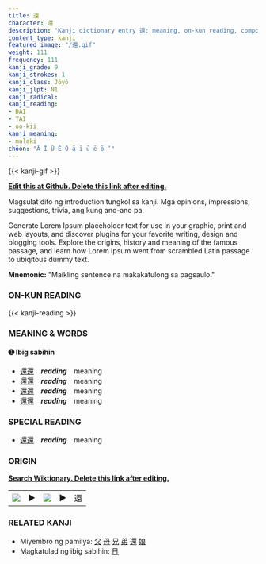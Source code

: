 ```yaml
---
title: 還
character: 還
description: "Kanji dictionary entry 還: meaning, on-kun reading, compounds, origin, related kanji"
content_type: kanji
featured_image: "/還.gif"
weight: 111
frequency: 111
kanji_grade: 9
kanji_strokes: 1
kanji_class: Jōyō
kanji_jlpt: N1
kanji_radical: 
kanji_reading: 
- DAI
- TAI
- oo-kii
kanji_meaning:
- malaki
chōon: "Ā Ī Ū Ē Ō ā ī ū ē ō ’"
---
```

[//]: # (Don't edit the line below. Kanji animated GIF code is automatically generated.)
{{< kanji-gif >}}

[//]: # (Edit below this line.)

**[Edit this at Github. Delete this link after editing.](https://github.com/tim0g/tim/tree/main/content/kanji/還/index.md)**

Magsulat dito ng introduction tungkol sa kanji. Mga opinions, impressions, suggestions, trivia, ang kung ano-ano pa.

Generate Lorem Ipsum placeholder text for use in your graphic, print and web layouts, and discover plugins for your favorite writing, design and blogging tools. Explore the origins, history and meaning of the famous passage, and learn how Lorem Ipsum went from scrambled Latin passage to ubiqitous dummy text.
 
**Mnemonic:** "Maikling sentence na makakatulong sa pagsaulo."

### ON-KUN READING

[//]: # (Don't edit the line below. ON-KUN READING code is automatically generated.)
{{< kanji-reading >}}

### MEANING & WORDS

#### ➊ **Ibig sabihin**
  - [還](../還)[還](../還)　***reading***　meaning
  - [還](../還)[還](../還)　***reading***　meaning
  - [還](../還)[還](../還)　***reading***　meaning
  - [還](../還)[還](../還)　***reading***　meaning

### SPECIAL READING
  - [還](../還)[還](../還)　***reading***　meaning

### ORIGIN

**[Search Wiktionary. Delete this link after editing.](https://wiktionary.org/wiki/還)**
<table class="kanji-table"><tr><td>
<img src="60px-還-bronze.svg.png">
</td><td>▶</td><td>
<img src="60px-還-oracle.svg.png">
</td><td>▶</td>
<td class="kanji-origin">還</td>
</tr></table>

### RELATED KANJI
- Miyembro ng pamilya: [父](../父) [母](../母) [兄](../兄) [弟](../弟) [還](../還) [娘](../娘)
- Magkatulad ng ibig sabihin: [日](../日)

